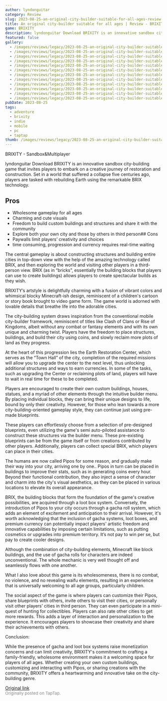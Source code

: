 ```yaml
---
author: lyndonguitar
category: Review
slug: 2023-08-25-an-original-city-builder-suitable-for-all-ages-review-brixity
title: An original city-builder suitable for all ages | Review - BRIXITY
game: BRIXITY
description: lyndonguitar Download BRIXITY is an innovative sandbox city-building game that invites players to embark on a creative journey of restoration and construction. Set in a world that suffered a collapse five centuries ago, players are tasked with rebuilding Earth using the remarkable BRIX technology.
featured: false
gallery:
  - /images/reviews/legacy/2023-08-25-an-original-city-builder-suitable-for-all-ages--review---brixity-0.avif
  - /images/reviews/legacy/2023-08-25-an-original-city-builder-suitable-for-all-ages--review---brixity-1.avif
  - /images/reviews/legacy/2023-08-25-an-original-city-builder-suitable-for-all-ages--review---brixity-2.avif
  - /images/reviews/legacy/2023-08-25-an-original-city-builder-suitable-for-all-ages--review---brixity-3.avif
  - /images/reviews/legacy/2023-08-25-an-original-city-builder-suitable-for-all-ages--review---brixity-4.avif
  - /images/reviews/legacy/2023-08-25-an-original-city-builder-suitable-for-all-ages--review---brixity-5.avif
  - /images/reviews/legacy/2023-08-25-an-original-city-builder-suitable-for-all-ages--review---brixity-6.avif
  - /images/reviews/legacy/2023-08-25-an-original-city-builder-suitable-for-all-ages--review---brixity-7.avif
  - /images/reviews/legacy/2023-08-25-an-original-city-builder-suitable-for-all-ages--review---brixity-8.avif
  - /images/reviews/legacy/2023-08-25-an-original-city-builder-suitable-for-all-ages--review---brixity-9.avif
  - /images/reviews/legacy/2023-08-25-an-original-city-builder-suitable-for-all-ages--review---brixity-10.avif
  - /images/reviews/legacy/2023-08-25-an-original-city-builder-suitable-for-all-ages--review---brixity-11.avif
pubDate: 2023-08-25
tags:
  - adventure
  - brixity
  - indie
  - mobile
  - pc
  - taptap
thumb: /images/reviews/legacy/2023-08-25-an-original-city-builder-suitable-for-all-ages--review---brixity-0.avif
---
```


BRIXITY - Sandbox&Multiplayer

lyndonguitar
Download
BRIXITY is an innovative sandbox city-building game that invites players to embark on a creative journey of restoration and construction. Set in a world that suffered a collapse five centuries ago, players are tasked with rebuilding Earth using the remarkable BRIX technology.




## Pros
- Wholesome gameplay for all ages
- Charming and cute visuals
- Freedom to build custom buildings and structures and share it with the community
- Explore both your own city and those by others in third person## Cons
- Paywalls limit players’ creativity and choices
- time consuming, progression and currency requires real-time waiting


The central gameplay is about constructing structures and building entire cities in top-down view with the help of the amazing technology called BRIX, and then exploring the world and visiting other players in a third-person view. BRIX (as in “bricks”, essentially the building blocks that players can use to create buildings) allows players to create spectacular builds as they wish.

BRIXITY’s artstyle is delightfully charming with a fusion of vibrant colors and whimsical blocky Minecraft-ish design, reminiscent of a children's cartoon or story book brought to video game form. The game world is adorned with lovable details that breathe life into the adorable cities.

The city-building system draws inspiration from the conventional mobile city-builder framework, reminiscent of titles like Clash of Clans or Rise of Kingdoms, albeit without any combat or fantasy elements and with its own unique and charming twist. Players have the freedom to place structures, buildings, and build their city using coins, and slowly reclaim more plots of land as they progress.

At the heart of this progression lies the Earth Restoration Center, which serves as the “Town Hall” of the city, completion of the required missions will allow you to upgrade the center to the next level, thus unlocking additional structures and ways to earn currencies. In some of the tasks, such as upgrading the Center or reclaiming plots of land, players will have to wait in real time for these to be completed.

Players are encouraged to create their own custom buildings, houses, statues, and a myriad of other elements through the intuitive builder menu. By placing individual blocks, they can bring their unique designs to life, bound by only their creativity. However, for those who lean towards a more city-building-oriented gameplay style, they can continue just using pre-made blueprints.

These players can effortlessly choose from a selection of pre-designed blueprints, even utilizing the game's semi auto-piloted assistance to construct these structures via the builder menu. These pre-existing blueprints can be from the game itself or from creations contributed by other players. Additionally, players can collect special BRIX, which players can place in their cities.

The humans are now called Pipos for some reason, and gradually make their way into your city, arriving one by one.. Pipos in turn can be placed in buildings to improve their stats, such as in generating coins every hour. Beyond their functional contribution, they also inject a sense of character and charm into the city's visual aesthetics, as they can be placed in various locations to elevate its overall appearance.

BRIX, the building blocks that form the foundation of the game's creative possibilities, are acquired through a loot box system. Conversely, the introduction of Pipos to your city occurs through a gacha roll system, which adds an element of excitement and anticipation to their arrival. However, it's worth acknowledging that the inclusion of gacha systems, loot boxes, and premium currency can potentially impact players' artistic freedom and innovative capabilities by imposing certain limitations, such as putting cosmetics or upgrades into premium territory. It’s not pay to win per se, but pay to create cooler designs.

Although the combination of city-building elements, Minecraft like block buildings, and the use of gacha rolls for characters are indeed unconventional. The whole mechanic is very well thought off and seamlessly flows with one another.

What I also love about this game is its wholesomeness, there is no combat, no violence, and no revealing waifu elements, resulting in an experience that is universally welcoming to all age groups, particularly children.

The social aspect of the game is where players can customize their Pipos, share blueprints with others, invite others to visit their cities, or personally visit other players’ cities in third person. They can even participate in a mini-quest of hunting for collectibles. Players can also rate other cities to get more rewards. This adds a layer of interaction and personalization to the experience. It encourages players to showcase their creativity and share their achievements with others.

Conclusion:

While the presence of gacha and loot box systems raise monetization concerns and can limit creativity, BRIXITY's commitment to crafting a family-friendly, wholesome environment makes it a welcoming space for players of all ages. Whether creating your own custom buildings, customizing and interacting with Pipos, or sharing creations with the community, BRIXITY offers a heartwarming and innovative take on the city-building genre.

[Original link](https://www.taptap.io/post/6191888)<br><span style="font-size: 0.95em; color: #888;">Originally posted on TapTap.</span>